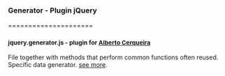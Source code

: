 ### Generator - Plugin jQuery
=====================
### <sup>jquery.generator.js - plugin for [Alberto Cerqueira](https://github.com/albertocerqueira "Alberto Cerqueira")</sup>

File together with methods that perform common functions often reused. Specific data generator. [see more](https://github.com/g6tech/web-plugins-js/tree/master/plugins/generator/1.0.0/jquery.generator.js "see more").
